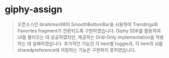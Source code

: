 # giphy-assign
> 오픈소스인 ibrahimsn98의 SmoothBottomBar을 사용하여 Trendings와 Favorites fragment가 전환되도록 구현하였습니다.
> Giphy SDK를 활용하여 UI를 불러오는 데 성공하였지만, 제공하는 Grid-Only implementation을 적용하는 데 실패하였습니다.
> 추가적인 기능인 각 item별 toggle과, 각 item의 id를 sharedpreference에 저장하는 기능은 구현하지 못하였습니다.
